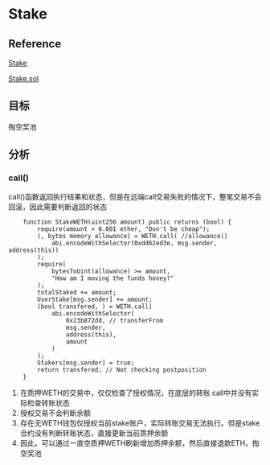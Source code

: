 # Stake

## Reference
[Stake](https://ethernaut.openzeppelin.com/level/31)

[Stake.sol](https://github.com/yuhuajing/ethernaut-book/blob/main/src/31-Stake/Stake.sol)

## 目标
掏空奖池

## 分析
### call()
call()函数返回执行结果和状态，但是在远端call交易失败的情况下，整笔交易不会回滚，因此需要判断返回的状态
```solidity
    function StakeWETH(uint256 amount) public returns (bool) {
        require(amount > 0.001 ether, "Don't be cheap");
        (, bytes memory allowance) = WETH.call( //allowance()
            abi.encodeWithSelector(0xdd62ed3e, msg.sender, address(this))
        );
        require(
            bytesToUint(allowance) >= amount,
            "How am I moving the funds honey?"
        );
        totalStaked += amount;
        UserStake[msg.sender] += amount;
        (bool transfered, ) = WETH.call(
            abi.encodeWithSelector(
                0x23b872dd, // transferFrom
                msg.sender,
                address(this),
                amount
            )
        );
        Stakers[msg.sender] = true;
        return transfered; // Not checking postposition
    }
```
1. 在质押WETH的交易中，仅仅检查了授权情况，在底层的转账 call中并没有实际检查转账状态
2. 授权交易不会判断余额
3. 存在无WETH钱包仅授权当前stake账户，实际转账交易无法执行。但是stake合约没有判断转账状态，直接更新当前质押余额
4. 因此，可以通过一直空质押WETH刷新增加质押余额，然后直接退款ETH，掏空奖池
